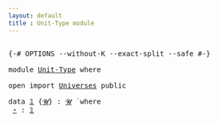 ```yaml
---
layout: default
title : Unit-Type module
---
```


<pre class="Agda">

<a id="15" class="Symbol">{-#</a> <a id="19" class="Keyword">OPTIONS</a> <a id="27" class="Pragma">--without-K</a> <a id="39" class="Pragma">--exact-split</a> <a id="53" class="Pragma">--safe</a> <a id="60" class="Symbol">#-}</a>

<a id="65" class="Keyword">module</a> <a id="72" href="Unit-Type.html" class="Module">Unit-Type</a> <a id="82" class="Keyword">where</a>

<a id="89" class="Keyword">open</a> <a id="94" class="Keyword">import</a> <a id="101" href="Universes.html" class="Module">Universes</a> <a id="111" class="Keyword">public</a>

<a id="119" class="Keyword">data</a> <a id="𝟙"></a><a id="124" href="Unit-Type.html#124" class="Datatype">𝟙</a> <a id="126" class="Symbol">{</a><a id="127" href="Unit-Type.html#127" class="Bound">𝓤</a><a id="128" class="Symbol">}</a> <a id="130" class="Symbol">:</a> <a id="132" href="Unit-Type.html#127" class="Bound">𝓤</a> <a id="134" href="Universes.html#403" class="Function Operator">̇</a> <a id="136" class="Keyword">where</a>
 <a id="𝟙.⋆"></a><a id="143" href="Unit-Type.html#143" class="InductiveConstructor">⋆</a> <a id="145" class="Symbol">:</a> <a id="147" href="Unit-Type.html#124" class="Datatype">𝟙</a>

</pre>

